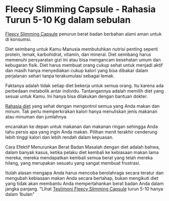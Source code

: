 # Fleecy Slimming Capsule - Rahasia Turun 5-10 Kg dalam sebulan
<a href="http://fleecyslimmingcapsule.org/">Fleecy Slimming Capsule</a> penurun berat badan berbahan alami aman untuk di konsumsi.

Diet seimbang untuk Kamu
Manusia membutuhkan nutrisi penting seperti protein, lemak, karbohidrat, vitamin, dan mineral. Diet seimbang harus memenuhi persyaratan gizi ini atau bisa mengancam kesehatan umum dan kebugaran fisik. Diet harus membuat orang cukup sehat untuk menjadi aktif dan masih hanya menyediakan cukup kalori yang bisa dibakar dalam perjalanan sehari tanpa terakumulasi sebagai lemak.

Faktanya adalah tidak setiap diet bekerja untuk semua orang. Itu karena ada perbedaan metabolik antar individu. Tantangannya adalah memilih diet yang sesuai untuk Kamu. Ini hanya bisa dilakukan dengan bantuan dokter.

<a href="http://fleecyslimmingcapsule.org/">Rahasia diet</a> yang sehat dengan mengontrol semua yang Anda makan dan minum. Tak perlu memperkirakan kalori hanya menuliskan jenis makanan atau minuman dan jumlahnya.

encanakan ke depan untuk makanan dan makanan ringan sehingga Anda tahu persis apa yang ingin Anda makan. Pilihan menit terakhir cenderung lebih tinggi kalori dan lebih rendah dalam kepuasan.

Cara Efektif Menurunkan Berat Badan
Masalah dengan diet adalah bahwa, dalam banyak kasus, ketika pelaku diet kembali ke kebiasaan makan lama mereka, mereka mendapatkan kembali semua berat yang telah mereka hilang, yang merupakan sesuatu yang sangat membuat frustrasi.

Itulah alasan mengapa Anda harus mencoba berolahraga secara teratur dan mengubah kebiasaan makan Anda secara bertahap, bukan mengikuti diet yang tidak akan membantu Anda mempertahankan berat badan Anda dalam jangka panjang.
"Lihat <a href="http://fleecyslimmingcapsule.org/testimoni-fleecy-slimming-capsule/">Testimoni Fleecy Slimming Capsule</a> turun 5-10 hanya dalam 1bulan"
